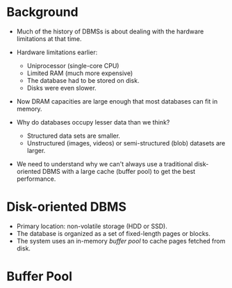 # Background
* Much of the history of DBMSs is about dealing with the hardware limitations at that time.
* Hardware limitations earlier:
    * Uniprocessor (single-core CPU)
    * Limited RAM (much more expensive)
    * The database had to be stored on disk.
    * Disks were even slower.

* Now DRAM capacities are large enough that most databases can fit in memory.
* Why do databases occupy lesser data than we think?
    * Structured data sets are smaller.
    * Unstructured (images, videos) or semi-structured (blob) datasets are larger.

* We need to understand why we can't always use a traditional disk-oriented DBMS with a large cache (buffer pool) to get the best performance.

# Disk-oriented DBMS
* Primary location: non-volatile storage (HDD or SSD).
* The database is organized as a set of fixed-length pages or blocks.
* The system uses an in-memory *buffer pool* to cache pages fetched from disk.

# Buffer Pool